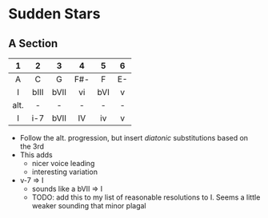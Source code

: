 Sudden Stars
================

## A Section
| 1 | 2 | 3 | 4 | 5 | 6 |
| :---: | :---: | :---: | :---: | :---: | :---: |
| A | C | G | F#- | F | E- |
| I | bIII | bVII | vi | bVI | v |
| alt. | - | - | - | - | - |
| I | i-7 | bVII | IV | iv | v | 

- Follow the alt. progression, but insert *diatonic* substitutions based on the 3rd
- This adds 
    - nicer voice leading
    - interesting variation 
- v-7 => I
    - sounds like a bVII => I 
    - TODO: add this to my list of reasonable resolutions to I.  Seems a little weaker sounding that minor plagal
